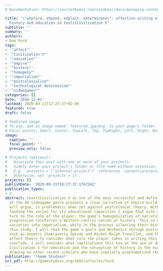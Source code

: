 ```yaml
---
# Documentation: https://sourcethemes.com/academic/docs/managing-content/

title: '\"eXplore, eXpand, eXploit, eXterminate\": affective writing of postcolonial
  history and education in textitCivilization V'
subtitle: ''
summary: ''
authors:
- Dom Ford
tags:
- '"affect"'
- '"Civilisation V"'
- '"education"'
- '"empire"'
- '"history"'
- '"homogeny"'
- '"imperialism"'
- '"postcolonialism"'
- '"technological determinism"'
- '"videogames"'
categories: []
date: '2016-12-01'
lastmod: 2020-09-21T12:27:37+02:00
featured: true
draft: false

# Featured image
# To use, add an image named `featured.jpg/png` to your page's folder.
# Focal points: Smart, Center, TopLeft, Top, TopRight, Left, Right, BottomLeft, Bottom, BottomRight.
image:
  caption: ''
  focal_point: ''
  preview_only: false

# Projects (optional).
#   Associate this post with one or more of your projects.
#   Simply enter your project's folder or file name without extension.
#   E.g. `projects = ["internal-project"]` references `content/project/deep-learning/index.md`.
#   Otherwise, set `projects = []`.
projects: []
publishDate: '2020-09-21T10:27:37.176724Z'
publication_types:
- 2
abstract: textitCivilization V as one of the most successful and definitive works
  of the 4X videogame genre presents a clear narrative of empire-building that, I
  will argue, is problematic when set against postcolonial theory. With many studies
  lauding the series for its educational capacities I argue that with an affective
  turn to the role of the player, the game’s homogenization of narratives of societal
  progression reinforces a Western-centric notion of history. This co-opts non-colonial
  societies into imperialism, while in the process silencing their histories. For
  this study, I will read the game’s goals and mechanics through postcolonial theorists
  such as Gayatri Chakravorty Spivak and Michel-Rolph Trouillot, and then turn to
  affect theory to consider what role the player takes in writing this history. To
  conclude, I will consider what implications this has on the use of 4X games like
  Civilization V for education and the conception of history in the minds of the players,
  drawing on other recent scholars who have similarly problematized the series.
publication: '*Game Studies*'
url_pdf: http://gamestudies.org/1602/articles/ford
---
```

